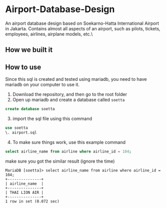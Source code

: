 # Airport-Database-Design

An airport database design based on Soekarno-Hatta International Airport in Jakarta. Contains almost all aspects of an airport, such as pilots, tickets, employees, airlines, airplane models, etc.\

## How we built it


## How to use
Since this sql is created and tested using mariadb, you need to have mariadb on your computer to use it.
1. Download the repository, and then go to the root folder 
2. Open up mariadb and create a database called `soetta`
```sql
create database soetta
```
3. import the sql file using this command
```sql
use soetta
\. airport.sql
```
4. To make sure things work, use this example command
```sql
select airline_name from airline where airline_id = 104;
```
make sure you got the similar result (ignore the time)
```
MariaDB [soetta]> select airline_name from airline where airline_id = 104;
+---------------+
| airline_name  |
+---------------+
| THAI LION AIR |
+---------------+
1 row in set (0.072 sec)
```
